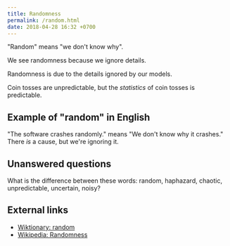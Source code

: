 ```yaml
---
title: Randomness
permalink: /random.html
date: 2018-04-28 16:32 +0700
---
```


"Random" means "we don't know why".

We see randomness because we ignore details.

Randomness is due to the details ignored by our models.

Coin tosses are unpredictable,
but the *statistics* of coin tosses is predictable.

## Example of "random" in English

"The software crashes randomly." means "We don't know why it crashes."
There *is* a cause, but we're ignoring it.

## Unanswered questions

What is the difference between these words: random, haphazard, chaotic, unpredictable, uncertain, noisy?

## External links

- [Wiktionary: random](https://en.wiktionary.org/wiki/random)
- [Wikipedia: Randomness](https://en.wikipedia.org/wiki/Randomness)
